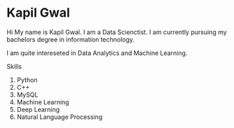 # Kapil Gwal

Hi My name is Kapil Gwal.
I am a Data Scienctist.
I am currently pursuing my bachelors degree in information technology.

I am quite intereseted in Data Analytics and Machine Learning.

Skills
1) Python
2) C++
3) MySQL
4) Machine Learning
5) Deep Learning
6) Natural Language Processing



